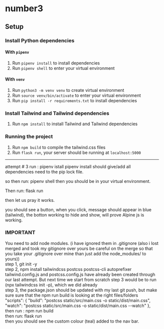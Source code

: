 # number3

## Setup

### Install Python dependencies

#### With `pipenv`

1. Run `pipenv install` to install dependencies
2. Run `pipenv shell` to enter your virtual environment

#### With `venv`

1. Run `python3 -m venv venv` to create virtual environment
2. Run `source venv/bin/activate` to enter your virtual environment
3. Run `pip install -r requirements.txt` to install dependencies

### Install Tailwind and Tailwind dependencies

1. Run `npm install` to install Tailwind and Tailwind dependencies


### Running the project

1. Run `npm build` to compile the tailwind.css files
2. Run `flask run`, your server should be running at `localhost:5000`

----

attempt # 3
run :
pipenv istall
pipenv install should give/add all dependencies need to the pip lock file.

so then run:
pipenv shell
then you should be in your virtual environment. 

Then run:
flask run

then let us pray it works.

you should see a button, when you click, message should appear in blue (tailwind), the botton working to hide and show, will prove Alpine js is working.  

### IMPORTANT
You need to add node modules.   (i have ignored them in .gitignore (also i lost merged and took my gitignore over yours be careful on the merge so that you take your .gitignore over mine than just add the node_modules/ to yours))<br />
step 1, git init -y <br />
step 2, npm install tailwindcss postcss postcss-cli autoprefixer<br />
tailwind.config.js and postcss.config.js have already been created through our last attempt.  But next time we start from scratch step 3 would be to run (npx tailwindcss init -p), which we did already<br />
step 3, the package.json should be updated with my last git push, but make sure sure that the npm run build is looking at the right files/folders<br />
  "scripts": {
    "build": "postcss static/src/main.css -o static/dist/main.css",
    "watch": "postcss static/src/main.css -o static/dist/main.css --watch"
  },
<br />
then run :  npm run build<br />
then run: flask run<br />
then you should see the custom colour (teal) added to the nav bar.
<br />
